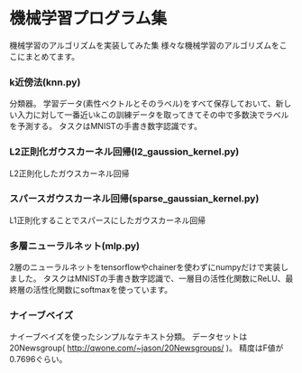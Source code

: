 # 機械学習プログラム集

機械学習のアルゴリズムを実装してみた集
様々な機械学習のアルゴリズムをここにまとめてます。

### k近傍法(knn.py)

分類器。
学習データ(素性ベクトルとそのラベル)をすべて保存しておいて、新しい入力に対して一番近いkこの訓練データを取ってきてその中で多数決でラベルを予測する。
タスクはMNISTの手書き数字認識です。

### L2正則化ガウスカーネル回帰(l2_gaussion_kernel.py)

L2正則化したガウスカーネル回帰

### スパースガウスカーネル回帰(sparse_gaussian_kernel.py)

L1正則化することでスパースにしたガウスカーネル回帰

### 多層ニューラルネット(mlp.py)

2層のニューラルネットをtensorflowやchainerを使わずにnumpyだけで実装しました。
タスクはMNISTの手書き数字認識で、一層目の活性化関数にReLU、最終層の活性化関数にsoftmaxを使っています。

### ナイーブベイズ

ナイーブベイズを使ったシンプルなテキスト分類。
データセットは20Newsgroup( http://qwone.com/~jason/20Newsgroups/ )。
精度はF値が0.7696ぐらい。